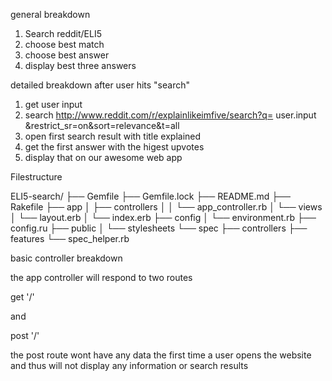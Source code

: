 general breakdown

1. Search reddit/ELI5
2. choose best match
3. choose best answer
4. display best three answers

detailed breakdown after user hits "search"

1. get user input
2. search http://www.reddit.com/r/explainlikeimfive/search?q=  user.input  &restrict_sr=on&sort=relevance&t=all
3. open first search result with title explained
4. get the first answer with the higest upvotes
5. display that on our awesome web app

Filestructure

ELI5-search/
├── Gemfile
├── Gemfile.lock
├── README.md
├── Rakefile
├── app
│ ├── controllers
│ │ └── app_controller.rb
│ └── views
│   └── layout.erb
│   └── index.erb
├── config
│ └── environment.rb
├── config.ru
├── public
│ └── stylesheets
└── spec
├── controllers
├── features
└── spec_helper.rb

basic controller breakdown

the app controller will respond to two routes

  get '/'

and

  post '/'

the post route wont have any data the first time a user opens the website 
and thus will not display any information or search results